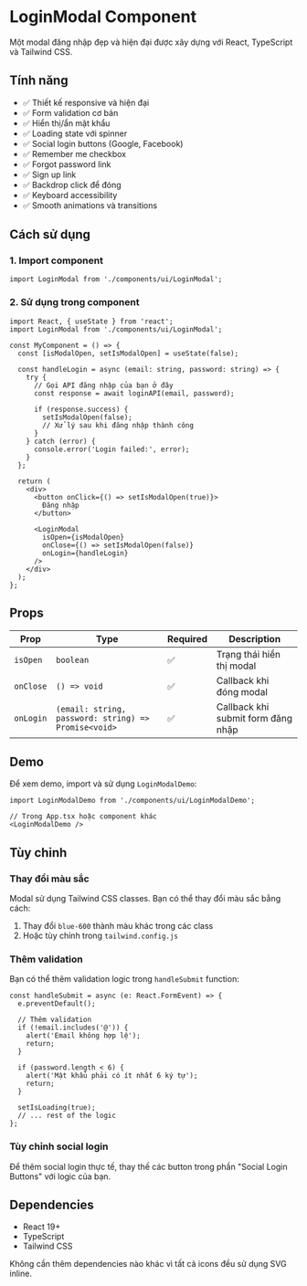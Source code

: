 # LoginModal Component

Một modal đăng nhập đẹp và hiện đại được xây dựng với React, TypeScript và Tailwind CSS.

## Tính năng

- ✅ Thiết kế responsive và hiện đại
- ✅ Form validation cơ bản
- ✅ Hiển thị/ẩn mật khẩu
- ✅ Loading state với spinner
- ✅ Social login buttons (Google, Facebook)
- ✅ Remember me checkbox
- ✅ Forgot password link
- ✅ Sign up link
- ✅ Backdrop click để đóng
- ✅ Keyboard accessibility
- ✅ Smooth animations và transitions

## Cách sử dụng

### 1. Import component

```tsx
import LoginModal from './components/ui/LoginModal';
```

### 2. Sử dụng trong component

```tsx
import React, { useState } from 'react';
import LoginModal from './components/ui/LoginModal';

const MyComponent = () => {
  const [isModalOpen, setIsModalOpen] = useState(false);

  const handleLogin = async (email: string, password: string) => {
    try {
      // Gọi API đăng nhập của bạn ở đây
      const response = await loginAPI(email, password);

      if (response.success) {
        setIsModalOpen(false);
        // Xử lý sau khi đăng nhập thành công
      }
    } catch (error) {
      console.error('Login failed:', error);
    }
  };

  return (
    <div>
      <button onClick={() => setIsModalOpen(true)}>
        Đăng nhập
      </button>

      <LoginModal
        isOpen={isModalOpen}
        onClose={() => setIsModalOpen(false)}
        onLogin={handleLogin}
      />
    </div>
  );
};
```

## Props

| Prop | Type | Required | Description |
|------|------|----------|-------------|
| `isOpen` | `boolean` | ✅ | Trạng thái hiển thị modal |
| `onClose` | `() => void` | ✅ | Callback khi đóng modal |
| `onLogin` | `(email: string, password: string) => Promise<void>` | ✅ | Callback khi submit form đăng nhập |

## Demo

Để xem demo, import và sử dụng `LoginModalDemo`:

```tsx
import LoginModalDemo from './components/ui/LoginModalDemo';

// Trong App.tsx hoặc component khác
<LoginModalDemo />
```

## Tùy chỉnh

### Thay đổi màu sắc

Modal sử dụng Tailwind CSS classes. Bạn có thể thay đổi màu sắc bằng cách:

1. Thay đổi `blue-600` thành màu khác trong các class
2. Hoặc tùy chỉnh trong `tailwind.config.js`

### Thêm validation

Bạn có thể thêm validation logic trong `handleSubmit` function:

```tsx
const handleSubmit = async (e: React.FormEvent) => {
  e.preventDefault();

  // Thêm validation
  if (!email.includes('@')) {
    alert('Email không hợp lệ');
    return;
  }

  if (password.length < 6) {
    alert('Mật khẩu phải có ít nhất 6 ký tự');
    return;
  }

  setIsLoading(true);
  // ... rest of the logic
};
```

### Tùy chỉnh social login

Để thêm social login thực tế, thay thế các button trong phần "Social Login Buttons" với logic của bạn.

## Dependencies

- React 19+
- TypeScript
- Tailwind CSS

Không cần thêm dependencies nào khác vì tất cả icons đều sử dụng SVG inline.
